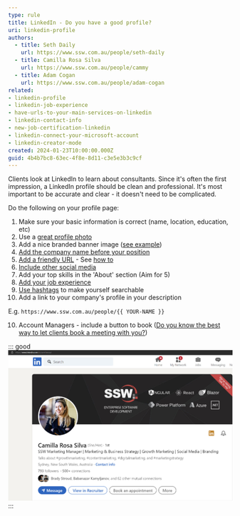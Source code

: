 ```yaml
---
type: rule
title: LinkedIn - Do you have a good profile?
uri: linkedin-profile
authors:
  - title: Seth Daily
    url: https://www.ssw.com.au/people/seth-daily
  - title: Camilla Rosa Silva
    url: https://www.ssw.com.au/people/cammy
  - title: Adam Cogan
    url: https://www.ssw.com.au/people/adam-cogan
related:
- linkedin-profile
- linkedin-job-experience
- have-urls-to-your-main-services-on-linkedin
- linkedin-contact-info
- new-job-certification-linkedin
- linkedin-connect-your-microsoft-account
- linkedin-creator-mode
created: 2024-01-23T10:00:00.000Z
guid: 4b4b7bc8-63ec-4f8e-8d11-c3e5e3b3c9cf
---
```


Clients look at LinkedIn to learn about consultants. Since it's often the first impression, a LinkedIn profile should be clean and professional. It's most important to be accurate and clear - it doesn't need to be complicated.

<!--endintro-->

Do the following on your profile page:

1. Make sure your basic information is correct (name, location, education, etc)
2. Use a [great profile photo](/profile-photos)
3. Add a nice branded banner image ([see example](blob:https://sswcom.sharepoint.com/30d450d2-2ff2-422a-8bed-1a02a9c5747f))
4. [Add the company name before your position](/prefix-job-title)
5. [Add a friendly URL](/create-friendly-short-urls) - See [how to](https://www.linkedin.com/pulse/how-simplify-your-linkedin-url-brenda-meller-zawacki-/)
6. [Include other social media](/linkedin-contact-info)
7. Add your top skills in the 'About' section (Aim for 5)
8. [Add your job experience](/linkedin-job-experience)
9. [Use hashtags](/linkedin-creator-mode) to make yourself searchable
10. Add a link to your company's profile in your description

E.g. `https://www.ssw.com.au/people/{{ YOUR-NAME }}`

10. Account Managers - include a button to book ([Do you know the best way to let clients book a meeting with you?](https://www.ssw.com.au/rules/meeting-bookings))

::: good
![Figure: Good example - A clean and professional profile give clients the right idea - that you will be great to work with.](good-linkedin.jpg)
:::
